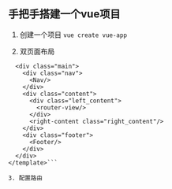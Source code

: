 ## 手把手搭建一个vue项目

1. 创建一个项目
`vue create vue-app`

2. 双页面布局
```<template>
  <div class="main">
    <div class="nav">
      <Nav/>
    </div>
    <div class="content">
      <div class="left_content">
        <router-view/>
      </div>
      <right-content class="right_content"/>
    </div>
    <div class="footer">
      <Footer/>
    </div>
  </div>
</template>```

3. 配置路由
